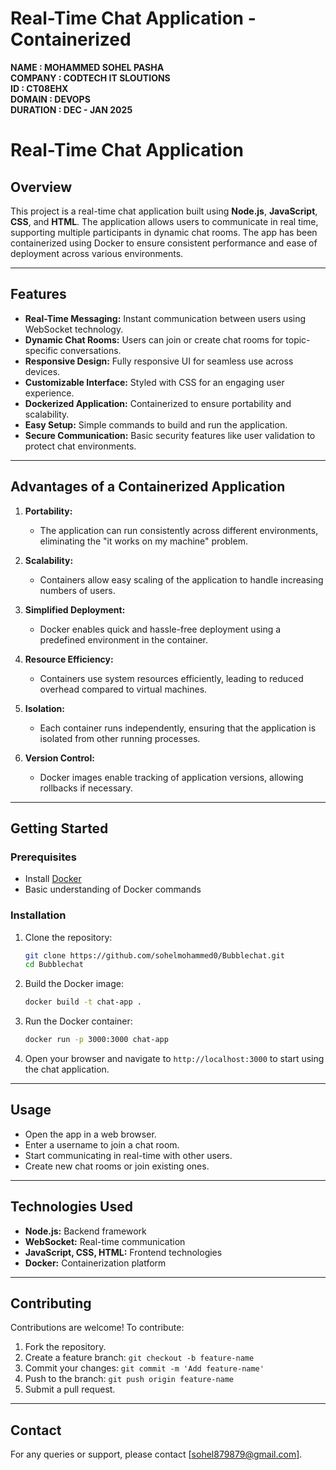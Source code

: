 # Real-Time Chat Application - Containerized

**NAME : MOHAMMED SOHEL PASHA** <br>
**COMPANY : CODTECH IT SLOUTIONS** <br>
**ID : CT08EHX** <br>
**DOMAIN : DEVOPS** <br>
**DURATION : DEC - JAN 2025**
# Real-Time Chat Application

## Overview
This project is a real-time chat application built using **Node.js**, **JavaScript**, **CSS**, and **HTML**. The application allows users to communicate in real time, supporting multiple participants in dynamic chat rooms. The app has been containerized using Docker to ensure consistent performance and ease of deployment across various environments.

---

## Features
- **Real-Time Messaging:** Instant communication between users using WebSocket technology.
- **Dynamic Chat Rooms:** Users can join or create chat rooms for topic-specific conversations.
- **Responsive Design:** Fully responsive UI for seamless use across devices.
- **Customizable Interface:** Styled with CSS for an engaging user experience.
- **Dockerized Application:** Containerized to ensure portability and scalability.
- **Easy Setup:** Simple commands to build and run the application.
- **Secure Communication:** Basic security features like user validation to protect chat environments.

---

## Advantages of a Containerized Application

1. **Portability:**
   - The application can run consistently across different environments, eliminating the "it works on my machine" problem.

2. **Scalability:**
   - Containers allow easy scaling of the application to handle increasing numbers of users.

3. **Simplified Deployment:**
   - Docker enables quick and hassle-free deployment using a predefined environment in the container.

4. **Resource Efficiency:**
   - Containers use system resources efficiently, leading to reduced overhead compared to virtual machines.

5. **Isolation:**
   - Each container runs independently, ensuring that the application is isolated from other running processes.

6. **Version Control:**
   - Docker images enable tracking of application versions, allowing rollbacks if necessary.

---

## Getting Started
### Prerequisites
- Install [Docker](https://www.docker.com/)
- Basic understanding of Docker commands

### Installation
1. Clone the repository:
   ```bash
   git clone https://github.com/sohelmohammed0/Bubblechat.git
   cd Bubblechat
   ```

2. Build the Docker image:
   ```bash
   docker build -t chat-app .
   ```

3. Run the Docker container:
   ```bash
   docker run -p 3000:3000 chat-app
   ```

4. Open your browser and navigate to `http://localhost:3000` to start using the chat application.

---

## Usage
- Open the app in a web browser.
- Enter a username to join a chat room.
- Start communicating in real-time with other users.
- Create new chat rooms or join existing ones.

---

## Technologies Used
- **Node.js:** Backend framework
- **WebSocket:** Real-time communication
- **JavaScript, CSS, HTML:** Frontend technologies
- **Docker:** Containerization platform

---

## Contributing
Contributions are welcome! To contribute:
1. Fork the repository.
2. Create a feature branch: `git checkout -b feature-name`
3. Commit your changes: `git commit -m 'Add feature-name'`
4. Push to the branch: `git push origin feature-name`
5. Submit a pull request.

---

## Contact
For any queries or support, please contact [sohel879879@gmail.com].



